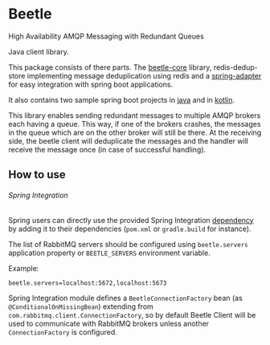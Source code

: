 Beetle
======

High Availability AMQP Messaging with Redundant Queues

Java client library.

This package consists of there parts. The [beetle-core](https://github.com/xing/java-beetle/tree/master/beetle-core)  library, redis-dedup-store implementing message deduplication using redis
and a [spring-adapter](https://github.com/xing/java-beetle/tree/master/spring-integration) for easy integration with spring boot applications.

It also contains two sample spring boot projects in [java](https://github.com/xing/java-beetle/tree/master/spring-java-demo) and in [kotlin](https://github.com/xing/java-beetle/tree/master/spring-kotlin-demo).

This library enables sending redundant messages to multiple AMQP brokers each having a queue.
This way, if one of the brokers crashes, the messages in the queue which are on the other broker will still be there.
At the receiving side, the beetle client will deduplicate the messages and the handler will receive the message once
(in case of successful handling).

How to use
----------

###### Spring Integration

Spring users can directly use the provided Spring Integration [dependency](https://nexus.dc.xing.com/#browse/browse:sysarch-snapshots:com%2Fxing%2Fbeetle) by adding it to their dependencies (`pom.xml` or `gradle.build` for instance).

The list of RabbitMQ servers should be configured using `beetle.servers` application property or `BEETLE_SERVERS` environment variable.

Example:

`beetle.servers=localhost:5672,localhost:5673`




Spring Integration module defines a `BeetleConnectionFactory` bean (as `@ConditionalOnMissingBean`) extending from `com.rabbitmq.client.ConnectionFactory`, so
by default Beetle Client will be used to communicate with RabbitMQ brokers unless another `ConnectionFactory` is configured.
